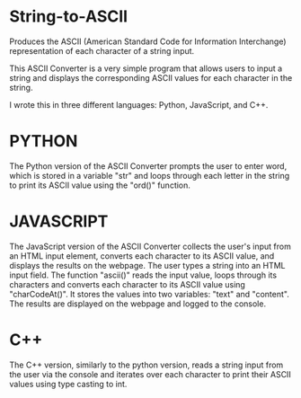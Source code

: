 # String-to-ASCII
Produces the ASCII (American Standard Code for Information Interchange) representation of each character of a string input.

This ASCII Converter is a very simple program that allows users to input a string and displays the corresponding ASCII values for each character in the string. 

I wrote this in three different languages: Python, JavaScript, and C++.

# PYTHON
  The Python version of the ASCII Converter prompts the user to enter  word, which is stored in a variable "str" and loops through each letter in the string to print its ASCII value using the "ord()" function.

# JAVASCRIPT
  The JavaScript version of the ASCII Converter collects the user's input from an HTML input element, converts each character to its ASCII value, and displays the results on the webpage.
The user types a string into an HTML input field.
The function "ascii()" reads the input value, loops through its characters and converts each character to its ASCII value using "charCodeAt()". It stores the values into two variables: "text" and "content".
The results are displayed on the webpage and logged to the console.

# C++
  The C++ version, similarly to the python version, reads a string input from the user via the console and iterates over each character to print their ASCII values using type casting to int.
